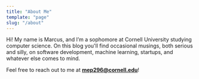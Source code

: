 ```yaml
---
title: "About Me"
template: "page"
slug: "/about"
---
```


Hi! My name is Marcus, and I’m a sophomore at Cornell University studying computer science. On this blog you'll find occasional musings, both serious and silly, on software development, machine learning, startups, and whatever else comes to mind.

Feel free to reach out to me at [**mep296@cornell.edu**](mailto:mep296@cornell.edu)!
